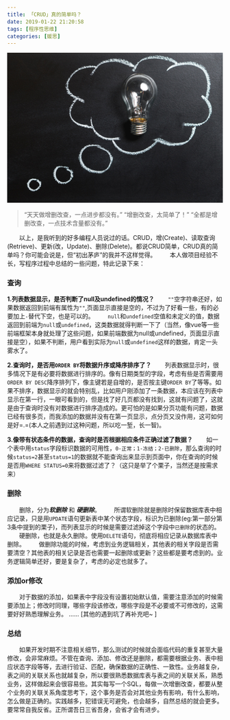 ```yaml
---
title: 「CRUD」真的简单吗？
date: 2019-01-22 21:20:58
tags: [程序性思维]
categories: [媛思]
---
```

![CRUD](CRUD/analysis-blackboard-board-355952.jpg) 
> “天天做增删改查，一点进步都没有。”
> “增删改查，太简单了！”
> “全都是增删改查，一点技术含量都没有。”

&emsp;&emsp;以上，是我听到的好多编程人员说过的话。CRUD，增(Create)、读取查询(Retrieve)、更新(改，Update)、删除(Delete)。都说CRUD简单，CRUD真的简单吗？你可能会说是，但“初出茅庐”的我并不这样觉得。
&emsp;&emsp;本人做项目经验不长，写程序过程中总结的一些问题，特此记录下来：
### 查询

**1.列表数据显示，是否判断了null及undefined的情况？**
&emsp;&emsp;`""`空字符串还好，如果数据返回到前端有属性为`""`,页面显示直接是空的，不过为了好看一些，有的必要加上`-`替代下空，也是可以的。
&emsp;&emsp;`null`和`undefined`空值和未定义的值，数据返回到前端为`null`或`undefined`，这类数据就得判断一下了（当然，像vue等一些前端框架本身就处理了这些问题，如果前端数据为null或undefined，页面显示直接是空），如果不判断，用户看到实际为`null`或`undefined`这样的数据，肯定一头雾水了。

**2.查询时，是否用`ORDER BY`将数据升序或降序排序了？**
&emsp;&emsp;列表数据显示时，很多情况下是有必要将数据进行排序的。像有日期类型的字段，考虑有些是否需要用`ORDER BY DESC`降序排列下，像主键若是自增的，是否按主键`ORDER BY`了等等。如果不排序，数据显示的就会特别乱，比如用户刚添加了一条数据，本应该在列表中显示在第一行，一眼可看到的，但是找了好几页都没有找到，这就有问题了，这就是由于查询时没有对数据进行排序造成的。更可怕的是如果分页功能有问题，数据已经有很多页，而我添加的数据并没有在第一页显示，点分页又没作用，这可如何是好=.=(本人之前遇到过这种问题，所以吃一堑，长一智)。

**3.像带有状态条件的数据，查询时是否根据相应条件正确过滤了数据？**
&emsp;&emsp;如一个表中用`status`字段标识数据的可用性，`0-正常；1-冻结；2-已删除`，那么查询的时候`status=2`甚至`status=1`的数据就不能查询出来显示到页面中，你在查询的时候是否用`WHERE STATUS=0`来将数据过滤了？（这只是举了个栗子，当然还是按需求来）
<!-- more -->

### 删除
&emsp;&emsp;删除，分为***软删除*** 和 ***硬删除***。
&emsp;&emsp;所谓软删除就是删除时保留数据库表中相应记录，只是用`UPDATE`语句更新表中某个状态字段，标识为已删除(eg:第一部分第3条中提到的栗子)，而列表显示的时候是需要过滤掉这个字段中`已删除`的状态的。
&emsp;&emsp;硬删除，也就是永久删除。使用`DELETE`语句，彻底将相应记录从数据库表中删除。
&emsp;&emsp;做删除功能的时候，考虑到业务逻辑相关，其他表的相关字段是否需要清空？其他表的相关记录是否也需要一起删除或更新？这些都是要考虑到的。业务逻辑简单还好，要是复杂了，考虑的必定也就多了。
### 添加or修改
&emsp;&emsp;对于数据的添加，如果表中字段没有设置初始默认值，需要注意添加的时候需要添加上；修改时同理，哪些字段该修改，哪些字段是不必要或不可修改的，这需要好好熟悉理解业务。
......
[其他的遇到坑了再补充吧~ ]

### 总结
&emsp;&emsp;如果开发时期不注意相关细节，那么测试的时候就会面临代码的重复甚至大量修改，会非常麻烦。不管在查询、添加、修改还是删除，都需要根据业务、表中相应状态字段等等，去进行验证、匹配，确保数据的正确性、一致性。业务越复杂，表之间的关联关系也就越复杂，所以要很熟悉数据库表与表之间的关联关系，熟悉业务，这样做起来会很容易些。其实每写一个SQL，每做一次增删改查，都要从整个业务的关联关系角度思考下，这个事务是否会对其他业务有影响，有什么影响，怎么做是正确的。实践越多，犯错误无可避免，也会越多，自然总结的就会更多。要常常自我反省。正所谓吾日三省吾身，会省才会有进步。